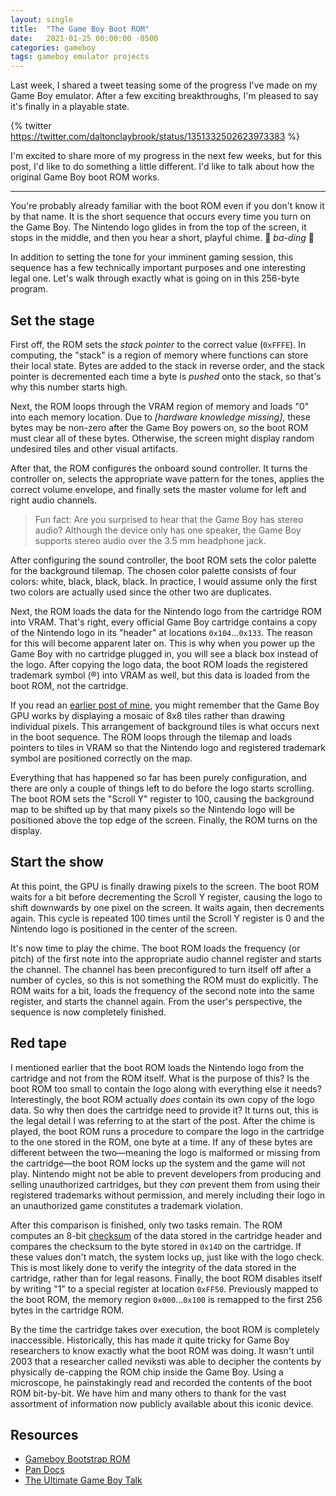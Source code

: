 ```yaml
---
layout: single
title:  "The Game Boy Boot ROM"
date:   2021-01-25 00:00:00 -0500
categories: gameboy
tags: gameboy emulator projects
---
```

Last week, I shared a tweet teasing some of the progress I've made on my Game Boy emulator. After a few exciting breakthroughs, I'm pleased to say it's finally in a playable state.

{% twitter https://twitter.com/daltonclaybrook/status/1351332502623973383 %}

I'm excited to share more of my progress in the next few weeks, but for this post, I'd like to do something a little different. I'd like to talk about how the original Game Boy boot ROM works.

---

You're probably already familiar with the boot ROM even if you don't know it by that name. It is the short sequence that occurs every time you turn on the Game Boy. The Nintendo logo glides in from the top of the screen, it stops in the middle, and then you hear a short, playful chime. 🎵 _ba-ding_ 🎵

In addition to setting the tone for your imminent gaming session, this sequence has a few technically important purposes and one interesting legal one. Let's walk through exactly what is going on in this 256-byte program.

## Set the stage

First off, the ROM sets the _stack pointer_ to the correct value (`0xFFFE`). In computing, the "stack" is a region of memory where functions can store their local state. Bytes are added to the stack in reverse order, and the stack pointer is decremented each time a byte is _pushed_ onto the stack, so that's why this number starts high.

Next, the ROM loops through the VRAM region of memory and loads "0" into each memory location. Due to *[hardware knowledge missing]*, these bytes may be non-zero after the Game Boy powers on, so the boot ROM must clear all of these bytes. Otherwise, the screen might display random undesired tiles and other visual artifacts.

After that, the ROM configures the onboard sound controller. It turns the controller on, selects the appropriate wave pattern for the tones, applies the correct volume envelope, and finally sets the master volume for left and right audio channels.

>Fun fact: Are you surprised to hear that the Game Boy has stereo audio? Although the device only has one speaker, the Game Boy supports stereo audio over the 3.5 mm headphone jack.

After configuring the sound controller, the boot ROM sets the color palette for the background tilemap. The chosen color palette consists of four colors: white, black, black, black. In practice, I would assume only the first two colors are actually used since the other two are duplicates.

Next, the ROM loads the data for the Nintendo logo from the cartridge ROM into VRAM. That's right, every official Game Boy cartridge contains a copy of the Nintendo logo in its "header" at locations `0x104`...`0x133`. The reason for this will become apparent later on. This is why when you power up the Game Boy with no cartridge plugged in, you will see a black box instead of the logo. After copying the logo data, the boot ROM loads the registered trademark symbol (®) into VRAM as well, but this data is loaded from the boot ROM, not the cartridge.

If you read an [earlier post of mine](/gameboy/2021/01/04/a-project-for-the-new-year.html), you might remember that the Game Boy GPU works by displaying a mosaic of 8x8 tiles rather than drawing individual pixels. This arrangement of background tiles is what occurs next in the boot sequence. The ROM loops through the tilemap and loads pointers to tiles in VRAM so that the Nintendo logo and registered trademark symbol are positioned correctly on the map.

Everything that has happened so far has been purely configuration, and there are only a couple of things left to do before the logo starts scrolling. The boot ROM sets the "Scroll Y" register to 100, causing the background map to be shifted up by that many pixels so the Nintendo logo will be positioned above the top edge of the screen. Finally, the ROM turns on the display.

## Start the show

At this point, the GPU is finally drawing pixels to the screen. The boot ROM waits for a bit before decrementing the Scroll Y register, causing the logo to shift downwards by one pixel on the screen. It waits again, then decrements again. This cycle is repeated 100 times until the Scroll Y register is 0 and the Nintendo logo is positioned in the center of the screen.

It's now time to play the chime. The boot ROM loads the frequency (or pitch) of the first note into the appropriate audio channel register and starts the channel. The channel has been preconfigured to turn itself off after a number of cycles, so this is not something the ROM must do explicitly. The ROM waits for a bit, loads the frequency of the second note into the same register, and starts the channel again. From the user's perspective, the sequence is now completely finished.

## Red tape

I mentioned earlier that the boot ROM loads the Nintendo logo from the cartridge and not from the ROM itself. What is the purpose of this? Is the boot ROM too small to contain the logo along with everything else it needs? Interestingly, the boot ROM actually *does* contain its own copy of the logo data. So why then does the cartridge need to provide it? It turns out, this is the legal detail I was referring to at the start of the post. After the chime is played, the boot ROM runs a procedure to compare the logo in the cartridge to the one stored in the ROM, one byte at a time. If any of these bytes are different between the two—meaning the logo is malformed or missing from the cartridge—the boot ROM locks up the system and the game will not play. Nintendo might not be able to prevent developers from producing and selling unauthorized cartridges, but they *can* prevent them from using their registered trademarks without permission, and merely including their logo in an unauthorized game constitutes a trademark violation.

After this comparison is finished, only two tasks remain. The ROM computes an 8-bit [checksum](https://en.wikipedia.org/wiki/Checksum) of the data stored in the cartridge header and compares the checksum to the byte stored in `0x14D` on the cartridge. If these values don't match, the system locks up, just like with the logo check. This is most likely done to verify the integrity of the data stored in the cartridge, rather than for legal reasons. Finally, the boot ROM disables itself by writing "1" to a special register at location `0xFF50`. Previously mapped to the boot ROM, the memory region `0x000`...`0x100` is remapped to the first 256 bytes in the cartridge ROM.

By the time the cartridge takes over execution, the boot ROM is completely inaccessible. Historically, this has made it quite tricky for Game Boy researchers to know exactly what the boot ROM was doing. It wasn't until 2003 that a researcher called neviksti was able to decipher the contents by physically de-capping the ROM chip inside the Game Boy. Using a microscope, he painstakingly read and recorded the contents of the boot ROM bit-by-bit. We have him and many others to thank for the vast assortment of information now publicly available about this iconic device.

## Resources

- [Gameboy Bootstrap ROM](https://gbdev.gg8.se/wiki/articles/Gameboy_Bootstrap_ROM)
- [Pan Docs](https://gbdev.io/pandocs/)
- [The Ultimate Game Boy Talk](https://www.youtube.com/watch?v=HyzD8pNlpwI)
